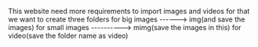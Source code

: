 This website need more requirements
to import images and videos
for that 
we want to create three folders
for big images ------> img(and save the images)
for small images ----------> mimg(save the images in this)
for video(save the folder name as video)
